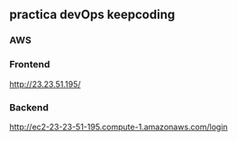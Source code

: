 ## practica devOps keepcoding

### AWS

### Frontend

http://23.23.51.195/

### Backend

http://ec2-23-23-51-195.compute-1.amazonaws.com/login
